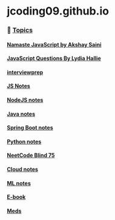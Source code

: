# jcoding09.github.io

### 📌 <ins>Topics<ins>

#### [Namaste JavaScript by Akshay Saini](https://alok722.github.io/namaste-javascript-notes)

#### [JavaScript Questions By Lydia Hallie](./notes/notes001/javascript-questions-lydiahallie.md)

#### [interviewprep](https://jcoding09.github.io/interviewprep)

#### [JS Notes](https://jcoding09.github.io/jsnotes)

#### [NodeJS notes](https://jcoding09.github.io/nodejsnotes)

#### [Java notes](https://jcoding09.github.io/javanotes)

#### [Spring Boot notes](https://jcoding09.github.io/sbnotes)

#### [Python notes](https://jcoding09.github.io/pynotes/)

#### [NeetCode Blind 75](https://jcoding09.github.io/Neetcode-150-and-Blind-75/)

#### [Cloud notes](https://jcoding09.github.io/cloud/)

#### [ML notes](https://jcoding09.github.io/ml/)

#### [E-book](https://jcoding09.github.io/book/)

#### [Meds](https://jcoding09.github.io/Meds/)
